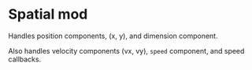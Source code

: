 

# Spatial mod

Handles position components, (x, y), and dimension component.

Also handles velocity components (vx, vy), `speed` component, 
and speed callbacks.



